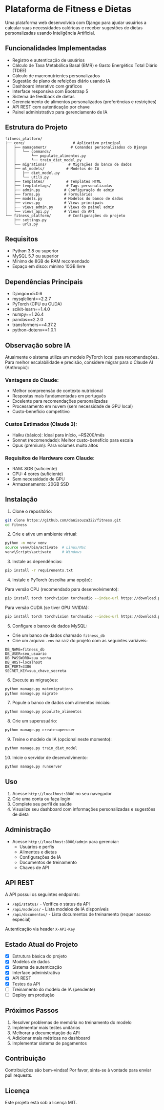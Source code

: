 # Plataforma de Fitness e Dietas

Uma plataforma web desenvolvida com Django para ajudar usuários a calcular suas necessidades calóricas e receber sugestões de dietas personalizadas usando Inteligência Artificial.

## Funcionalidades Implementadas

- Registro e autenticação de usuários
- Cálculo de Taxa Metabólica Basal (BMR) e Gasto Energético Total Diário (TDEE)
- Cálculo de macronutrientes personalizados
- Sugestão de plano de refeições diário usando IA
- Dashboard interativo com gráficos
- Interface responsiva com Bootstrap 5
- Sistema de feedback de dietas
- Gerenciamento de alimentos personalizados (preferências e restrições)
- API REST com autenticação por chave
- Painel administrativo para gerenciamento de IA

## Estrutura do Projeto

```
fitness_platform/
├── core/                      # Aplicativo principal
│   ├── management/           # Comandos personalizados do Django
│   │   └── commands/
│   │       └── populate_alimentos.py
│   │       └── train_diet_model.py
│   ├── migrations/          # Migrações do banco de dados
│   ├── ml_models/          # Modelos de IA
│   │   ├── diet_model.py
│   │   └── utils.py
│   ├── templates/          # Templates HTML
│   ├── templatetags/       # Tags personalizadas
│   ├── admin.py           # Configuração do admin
│   ├── forms.py           # Formulários
│   ├── models.py          # Modelos do banco de dados
│   ├── views.py           # Views principais
│   ├── views_admin.py     # Views do painel admin
│   └── views_api.py       # Views da API
└── fitness_platform/        # Configurações do projeto
    ├── settings.py
    └── urls.py
```

## Requisitos

- Python 3.8 ou superior
- MySQL 5.7 ou superior
- Mínimo de 8GB de RAM recomendado
- Espaço em disco: mínimo 10GB livre

## Dependências Principais

- Django==5.0.6
- mysqlclient==2.2.7
- PyTorch (CPU ou CUDA)
- scikit-learn==1.4.0
- numpy==1.26.4
- pandas==2.2.0
- transformers==4.37.2
- python-dotenv==1.0.1

## Observação sobre IA

Atualmente o sistema utiliza um modelo PyTorch local para recomendações. Para melhor escalabilidade e precisão, considere migrar para o Claude AI (Anthropic):

### Vantagens do Claude:
- Melhor compreensão de contexto nutricional
- Respostas mais fundamentadas em português
- Excelente para recomendações personalizadas
- Processamento em nuvem (sem necessidade de GPU local)
- Custo-benefício competitivo

### Custos Estimados (Claude 3):
- Haiku (básico): Ideal para início, ~R$200/mês
- Sonnet (recomendado): Melhor custo-benefício para escala
- Opus (premium): Para volumes muito altos

### Requisitos de Hardware com Claude:
- RAM: 8GB (suficiente)
- CPU: 4 cores (suficiente)
- Sem necessidade de GPU
- Armazenamento: 20GB SSD

## Instalação

1. Clone o repositório:
```bash
git clone https://github.com/danisouza322/fitness.git
cd fitness
```

2. Crie e ative um ambiente virtual:
```bash
python -m venv venv
source venv/bin/activate  # Linux/Mac
venv\Scripts\activate     # Windows
```

3. Instale as dependências:
```bash
pip install -r requirements.txt
```

4. Instale o PyTorch (escolha uma opção):

Para versão CPU (recomendado para desenvolvimento):
```bash
pip install torch torchvision torchaudio --index-url https://download.pytorch.org/whl/cpu
```

Para versão CUDA (se tiver GPU NVIDIA):
```bash
pip install torch torchvision torchaudio --index-url https://download.pytorch.org/whl/cu118
```

5. Configure o banco de dados MySQL:
- Crie um banco de dados chamado `fitness_db`
- Crie um arquivo `.env` na raiz do projeto com as seguintes variáveis:
```
DB_NAME=fitness_db
DB_USER=seu_usuario
DB_PASSWORD=sua_senha
DB_HOST=localhost
DB_PORT=3306
SECRET_KEY=sua_chave_secreta
```

6. Execute as migrações:
```bash
python manage.py makemigrations
python manage.py migrate
```

7. Popule o banco de dados com alimentos iniciais:
```bash
python manage.py populate_alimentos
```

8. Crie um superusuário:
```bash
python manage.py createsuperuser
```

9. Treine o modelo de IA (opcional neste momento):
```bash
python manage.py train_diet_model
```

10. Inicie o servidor de desenvolvimento:
```bash
python manage.py runserver
```

## Uso

1. Acesse `http://localhost:8000` no seu navegador
2. Crie uma conta ou faça login
3. Complete seu perfil de saúde
4. Visualize seu dashboard com informações personalizadas e sugestões de dieta

## Administração

- Acesse `http://localhost:8000/admin` para gerenciar:
  - Usuários e perfis
  - Alimentos e dietas
  - Configurações de IA
  - Documentos de treinamento
  - Chaves de API

## API REST

A API possui os seguintes endpoints:

- `/api/status/` - Verifica o status da API
- `/api/modelos/` - Lista modelos de IA disponíveis
- `/api/documentos/` - Lista documentos de treinamento (requer acesso especial)

Autenticação via header `X-API-Key`

## Estado Atual do Projeto

- [x] Estrutura básica do projeto
- [x] Modelos de dados
- [x] Sistema de autenticação
- [x] Interface administrativa
- [x] API REST
- [x] Testes da API
- [ ] Treinamento do modelo de IA (pendente)
- [ ] Deploy em produção

## Próximos Passos

1. Resolver problemas de memória no treinamento do modelo
2. Implementar mais testes unitários
3. Melhorar a documentação da API
4. Adicionar mais métricas no dashboard
5. Implementar sistema de pagamentos

## Contribuição

Contribuições são bem-vindas! Por favor, sinta-se à vontade para enviar pull requests.

## Licença

Este projeto está sob a licença MIT. 